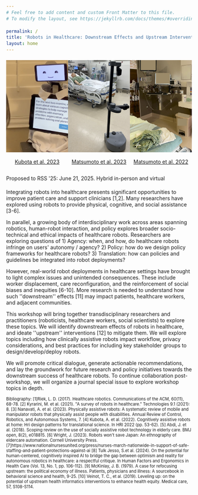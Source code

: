 ```yaml
---
# Feel free to add content and custom Front Matter to this file.
# To modify the layout, see https://jekyllrb.com/docs/themes/#overriding-theme-defaults

permalink: /
title: 'Robots in Healthcare: Downstream Effects and Upstream Interventions'
layout: home
---
```


<div style="margin-bottom: 20px;"></div>

<div style="display: flex; justify-content: space-around;">
  <div style="text-align: center;">
    <img src="assets/img/hri23kubota.png" alt="Kubota et al. 2023" style="width: 250px; height: 250px; object-fit: cover;">
    <p><a href="https://dl.acm.org/doi/10.1145/3568162.3576993" target="_blank">Kubota et al. 2023</a></p>
  </div>
  <div style="text-align: center;">
    <img src="assets/img/hri23matsumoto.png" alt="Matsumoto et al. 2023" style="width: 250px; height: 250px; object-fit: cover;">
    <p><a href="https://dl.acm.org/doi/10.1145/3568162.3576994" target="_blank">Matsumoto et al. 2023</a></p>
  </div>
  <div style="text-align: center;">
    <img src="assets/img/iris21.png" alt="Matsumoto et al. 2022" style="width: 250px; height: 250px; object-fit: cover;">
    <p><a href="https://example.com/iris21" target="_blank">Matsumoto et al. 2022</a></p>
  </div>
</div>


Proposed to RSS '25: June 21, 2025. Hybrid in-person and virtual
<div style="margin-bottom: 20px;"></div>

Integrating robots into healthcare presents significant opportunities to improve patient care and support clinicians [1,2]. Many researchers have explored using robots to provide physical, cognitive, and social assistance [3-6]. 

In parallel, a growing body of interdisciplinary work across areas spanning robotics, human-robot interaction, and policy explores broader socio-technical and ethical impacts of healthcare robots. Researchers are exploring questions of 1) Agency: when, and how, do healthcare robots infringe on users' autonomy / agency? 2) Policy: how do we design policy frameworks for healthcare robots? 3) Translation: how can policies and guidelines be integrated into robot deployments?

However, real-world robot deployments in healthcare settings have brought to light complex issues and unintended consequences. These include worker displacement, care reconfiguration, and the reinforcement of social biases and inequities [6-10].  More research is needed to understand how such ''downstream'' effects [11] may impact patients, healthcare workers, and adjacent communities. 

This workshop will bring together transdisciplinary researchers and practitioners (roboticists, healthcare workers, social scientists) to explore these topics. We will identify downstream effects of robots in healthcare, and ideate ''upstream'' interventions [12] to mitigate them. We will explore topics including how clinically assistive robots impact workflow, privacy considerations, and best practices for including key stakeholder groups to design/develop/deploy robots. 

We will promote critical dialogue, generate actionable recommendations, and lay the groundwork for future research and policy initiatives towards the downstream success of healthcare robots. To continue collaboration post-workshop, we will organize a journal special issue to explore workshop topics in depth.

<div style="font-size: 0.8em;">
Bibliography:
  [1]Riek, L. D. (2017). Healthcare robotics. Communications of the ACM, 60(11), 68-78.
  [2] Kyrarini, M. et al.  (2021). "A survey of robots in healthcare." Technologies 9.1 (2021): 8.
  [3] Nanavati, A. et al. (2023). Physically assistive robots: A systematic review of mobile and manipulator robots that physically assist people with disabilities. Annual Review of Control, Robotics, and Autonomous Systems, 7.
  [4] Kubota, A. et al. (2022). Cognitively assistive robots at home: Hri design patterns for translational science. In HRI 2022 (pp. 53-62). 
  [5] Abdi, J. et al. (2018). Scoping review on the use of socially assistive robot technology in elderly care. BMJ open, 8(2), e018815.
  [6] Wright, J. (2023). Robots won't save Japan: An ethnography of eldercare automation. Cornell University Press.
  [7]https://www.nationalnursesunited.org/press/nurses-march-nationwide-in-support-of-safe-staffing-and-patient-protections-against-ai
  [8] Tulk Jesso, S.et al. (2024). On the potential for human-centered, cognitively inspired AI to bridge the gap between optimism and reality for autonomous robotics in healthcare: a respectful critique. In Human Factors and Ergonomics in Health Care (Vol. 13, No. 1, pp. 106-112). 
  [9] McKinlay, J. B. (1979). A case for refocusing upstream: the political economy of illness. Patients, physicians and illness: A sourcebook in behavioral science and health, 9-25.
  [10] Veinot, T. C., et al. (2019). Leveling up: on the potential of upstream health informatics interventions to enhance health equity. Medical care, 57, S108-S114.
</div>
